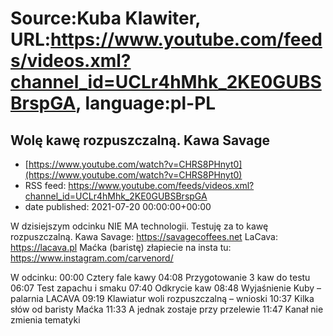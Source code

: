 # Source:Kuba Klawiter, URL:https://www.youtube.com/feeds/videos.xml?channel_id=UCLr4hMhk_2KE0GUBSBrspGA, language:pl-PL

## Wolę kawę rozpuszczalną. Kawa Savage
 - [https://www.youtube.com/watch?v=CHRS8PHnyt0](https://www.youtube.com/watch?v=CHRS8PHnyt0)
 - RSS feed: https://www.youtube.com/feeds/videos.xml?channel_id=UCLr4hMhk_2KE0GUBSBrspGA
 - date published: 2021-07-20 00:00:00+00:00

W dzisiejszym odcinku NIE MA technologii. Testuję za to kawę rozpuszczalną. 
Kawa Savage: https://savagecoffees.net
LaCava: https://lacava.pl
Maćka (baristę) złapiecie na insta tu: https://www.instagram.com/carvenord/

W odcinku:
00:00 Cztery fale kawy
04:08 Przygotowanie 3 kaw do testu
06:07 Test zapachu i smaku
07:40 Odkrycie kaw
08:48 Wyjaśnienie Kuby – palarnia LACAVA
09:19 Klawiatur woli rozpuszczalną – wnioski
10:37 Kilka słów od baristy Maćka
11:33 A jednak zostaje przy przelewie
11:47 Kanał nie zmienia tematyki

